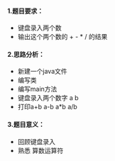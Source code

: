 #### 1.题目要求：

- 键盘录入两个数
- 输出这个两个数的 + - * / 的结果



#### 2.思路分析：

- 新建一个java文件
- 编写类
- 编写main方法
- 键盘录入两个数字  a  b 
- 打印a+b   a-b   a*b  a/b



#### 3.题目意义：

- 回顾键盘录入
- 熟悉 算数运算符

